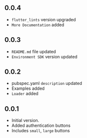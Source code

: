 ## 0.0.4
- `flutter_lints` version upgraded
- `More Documentation` added

## 0.0.3
- `README.md` file updated
- `Environment SDK` version updated

## 0.0.2
- pubspec.yaml `description` updated
- Examples added
- `Loader` added

## 0.0.1
- Initial version.
- Added authentication buttons
- Includes `small`, `large` buttons